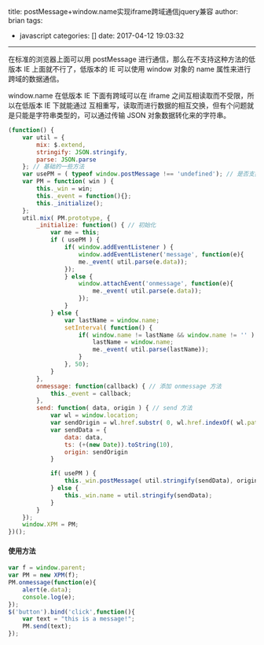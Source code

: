 title: postMessage+window.name实现iframe跨域通信jquery兼容
author: brian
tags:
  - javascript
categories: []
date: 2017-04-12 19:03:32
---
在标准的浏览器上面可以用 postMessage 进行通信，那么在不支持这种方法的低版本 IE 上面就不行了，低版本的 IE 可以使用 window 对象的 name 属性来进行跨域的数据通信。

window.name 在低版本 IE 下面有跨域可以在 iframe 之间互相读取而不受限，所以在低版本 IE 下就能通过 互相重写，读取而进行数据的相互交换，但有个问题就是只能是字符串类型的，可以通过传输 JSON 对象数据转化来的字符串。

```js
(function() {
    var util = {
        mix: $.extend,
        stringify: JSON.stringify,
        parse: JSON.parse
    }; // 基础的一些方法
    var usePM = ( typeof window.postMessage !== 'undefined'); // 是否支持 postMessage
    var PM = function( win ) {
        this._win = win;
        this._event = function(){};
        this._initialize();
    };
    util.mix( PM.prototype, {
        _initialize: function() { // 初始化
            var me = this;
            if ( usePM ) {
                if( window.addEventListener ) {
                    window.addEventListener('message', function(e){
                    me._event( util.parse(e.data));
                });
                } else {
                    window.attachEvent('onmessage', function(e){
                        me._event( util.parse(e.data));
                    });
                }
            } else {
                var lastName = window.name;
                setInterval( function() {
                    if( window.name != lastName && window.name != '' ) {
                        lastName = window.name;
                        me._event( util.parse(lastName));
                    }
                }, 50);
            }
        },
        onmessage: function(callback) { // 添加 onmessage 方法
            this._event = callback;
        },
        send: function( data, origin ) { // send 方法
            var wl = window.location;
            var sendOrigin = wl.href.substr( 0, wl.href.indexOf( wl.pathname ) + 1 );
            var sendData = {
                data: data,
                ts: (+(new Date)).toString(10),
                origin: sendOrigin
            }

            if( usePM ) {
                this._win.postMessage( util.stringify(sendData), origin || '*' );
            } else {
                this._win.name = util.stringify(sendData);
            }
        }
    });
    window.XPM = PM;
})();
```

#### 使用方法
```js
var f = window.parent;
var PM = new XPM(f);
PM.onmessage(function(e){
    alert(e.data);
    console.log(e);
});
$('button').bind('click',function(){
    var text = "this is a message!";
    PM.send(text);
});
```